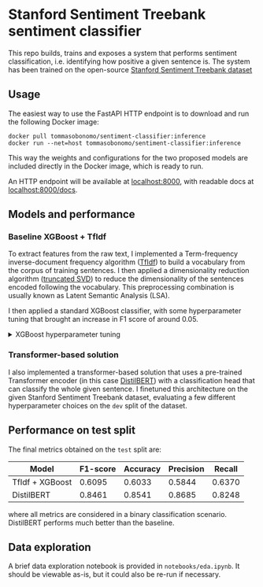 # Stanford Sentiment Treebank sentiment classifier

This repo builds, trains and exposes a system that performs sentiment classification, i.e. identifying how positive a given sentence is.
The system has been trained on the open-source [Stanford Sentiment Treebank dataset](https://nlp.stanford.edu/sentiment/code.html)

## Usage

The easiest way to use the FastAPI HTTP endpoint is to download and run the following Docker image:
```
docker pull tommasobonomo/sentiment-classifier:inference
docker run --net=host tommasobonomo/sentiment-classifier:inference
```
This way the weights and configurations for the two proposed models are included directly in the Docker image, which is ready to run.

An HTTP endpoint will be available at [localhost:8000](http://localhost:8000), with readable docs at [localhost:8000/docs](http://localhost:8000/docs).

## Models and performance

### Baseline XGBoost + TfIdf
To extract features from the raw text, I implemented a Term-frequency inverse-document frequency algorithm ([TfIdf](https://scikit-learn.org/stable/modules/feature_extraction.html#tfidf-term-weighting)) to build a vocabulary from the corpus of training sentences. 
I then applied a dimensionality reduction algorithm ([truncated SVD](https://scikit-learn.org/stable/modules/decomposition.html#lsa)) to reduce the dimensionality of the sentences encoded following the vocabulary. 
This preprocessing combination is usually known as Latent Semantic Analysis (LSA).

I then applied a standard XGBoost classifier, with some hyperparameter tuning that brought an increase in F1 score of around 0.05.

<details>
  <summary> XGBoost hyperparameter tuning </summary>

Through the Hydra package used to manage configurations in this repository, it is possible to run a hyperparameter sweep on a series of parameters. 
Below I reported the parameters and intervals that I optimized, through the [Ax Sweeper plugin](https://hydra.cc/docs/plugins/ax_sweeper/) for Hydra.

```
python -m scripts.fit_and_evaluate --multirun hydra/sweeper=ax \
  'xgboost_config.n_estimators=int(interval(5, 100))' \
  'xgboost_config.max_depth=int(interval(1, 10))' \
  'tfidf_config.output_dims=int(interval(5, 100))' \
  'tfidf_config.max_ngram_range=int(interval(1, 3))'
```
and the final best hyperparameters reported by the Bayesian Optimization algorithm:
```
{
    'xgboost_config.n_estimators': 95, 
    'xgboost_config.max_depth': 7, 
    'tfidf_config.output_dims': 49, 
    'tfidf_config.max_ngram_range': 2
}
```

</details>

### Transformer-based solution
I also implemented a transformer-based solution that uses a pre-trained Transformer encoder (in this case [DistilBERT](https://huggingface.co/distilbert-base-uncased)) with a classification head that can classify the whole given sentence.
I finetuned this architecture on the given Stanford Sentiment Treebank dataset, evaluating a few different hyperparameter choices on the `dev` split of the dataset.

## Performance on test split

The final metrics obtained on the `test` split are:

|           Model | F1-score | Accuracy | Precision | Recall |
|-----------------|----------|----------|-----------|--------|
| TfIdf + XGBoost |   0.6095 |   0.6033 |    0.5844 | 0.6370 |
|      DistilBERT |   0.8461 |   0.8541 |    0.8685 | 0.8248 |

where all metrics are considered in a binary classification scenario.
DistilBERT performs much better than the baseline.

## Data exploration

A brief data exploration notebook is provided in `notebooks/eda.ipynb`. It should be viewable as-is, but it could also be re-run if necessary.


